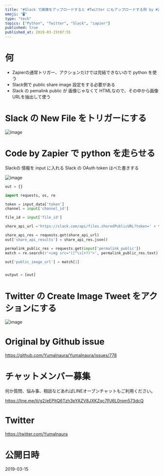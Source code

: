 ```yaml
---
title: "#Slack で画像をアップロードすると #Twitter にもアップロードする例 by #Zapier + #python"
emoji: "🖥"
type: "tech"
topics: ["Python", "Twitter", "Slack", "zapier"]
published: true
published_at: 2019-03-15t07:55
---
```


# 何

- Zapierの通常トリガー、アクションだけでは完結できないので python を使う
- Slack側で public share image 設定をする必要がある
- Slack の pemalink public が 画像じゃなくて HTMLなので、その中から画像URLを抽出して使う

# Slack の New File をトリガーにする

![image](https://user-images.githubusercontent.com/13635059/54393658-0ca7e000-46ee-11e9-93af-7a2ffd00a2fa.png)

# Code by Zapier で python を走らせる

Slackの 情報を input に入れる
Slack の OAuth token はべた書きする

![image](https://user-images.githubusercontent.com/13635059/54394132-5218dd00-46ef-11e9-8c9f-fcc0a2ae3429.png)


```py
out = {}

import requests, os, re

token = input_data['token']
channel = input['channel_id']

file_id = input['file_id']

share_api_url ='https://slack.com/api/files.sharedPublicURL?token=' + token + '&file=' + file_id + '&pretty=1'

share_api_res = requests.get(share_api_url)
out['share_api_results'] = share_api_res.json()

permalink_public_res = requests.get(input['permalink_public'])
match = re.search(r'<img src="([^\s]+?)">', permalink_public_res.text)

out['public_image_url'] = match[1]


output = [out]
```

# Twitter の Create Image Tweet をアクションにする

![image](https://user-images.githubusercontent.com/13635059/54393754-51cc1200-46ee-11e9-9dc4-7fa708b3f593.png)


# Original by Github issue

https://github.com/YumaInaura/YumaInaura/issues/778








<!-- Update From Qiita API -->

# チャットメンバー募集


何か質問、悩み事、相談などあればLINEオープンチャットもご利用ください。

https://line.me/ti/g2/eEPltQ6Tzh3pYAZV8JXKZqc7PJ6L0rpm573dcQ





# Twitter


https://twitter.com/YumaInaura


<!-- Update From Qiita API -->



# 公開日時

2019-03-15
